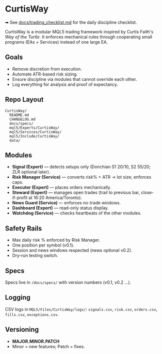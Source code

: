 # CurtisWay



➡ See [docs/trading_checklist.md](docs/trading_checklist.md) for the daily discipline checklist.

CurtisWay is a modular MQL5 trading framework inspired by Curtis Faith's *Way of the Turtle*. It enforces mechanical rules through cooperating small programs (EAs + Services) instead of one large EA.

## Goals
- Remove discretion from execution.
- Automate ATR-based risk sizing.
- Ensure discipline via modules that cannot override each other.
- Log everything for analysis and proof of expectancy.

## Repo Layout
```
CurtisWay/
  README.md
  CHANGELOG.md
  docs/specs/
  mql5/Experts/CurtisWay/
  mql5/Services/CurtisWay/
  mql5/Include/CurtisWay/
  data/
```

## Modules
- **Signal (Expert)** — detects setups only (Donchian S1 20/10, S2 55/20; ZLR optional later).
- **Risk Manager (Service)** — converts risk% + ATR → lot size; enforces caps.
- **Executor (Expert)** — places orders mechanically.
- **Steward (Expert)** — manages open trades (trail to previous bar, close-if-profit at 16:20 America/Toronto).
- **News Guard (Service)** — enforces no-trade windows.
- **Dashboard (Expert)** — read-only status display.
- **Watchdog (Service)** — checks heartbeats of the other modules.

## Safety Rails
- Max daily risk % enforced by Risk Manager.
- One position per symbol (v0.1).
- Session and news windows respected (news optional v0.2).
- Dry-run testing switch.

## Specs
Specs live in `/docs/specs/` with version numbers (v0.1, v0.2 …).

## Logging
CSV logs in `MQL5/Files/CurtisWay/logs/`: `signals.csv`, `risk.csv`, `orders.csv`, `fills.csv`, `exceptions.csv`.

## Versioning
- **MAJOR.MINOR.PATCH**
- Minor = new features; Patch = fixes.
